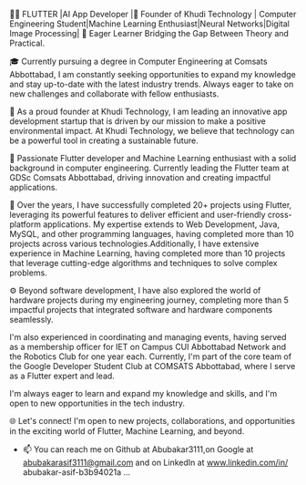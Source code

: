👨‍💻 FLUTTER |AI App Developer |🚀 Founder of Khudi Technology | Computer Engineering Student|Machine Learning Enthusiast|Neural Networks|Digital Image Processing|
🎯 Eager Learner Bridging the Gap Between Theory and Practical.

🎓 Currently pursuing a degree in Computer Engineering at Comsats Abbottabad, I am constantly seeking opportunities to expand my knowledge and stay up-to-date with the latest industry trends. Always eager to take on new challenges and collaborate with fellow enthusiasts.

🌱 As a proud founder at Khudi Technology, I am leading an innovative app development startup that is driven by our mission to make a positive environmental impact. At Khudi Technology, we believe that technology can be a powerful tool in creating a sustainable future.

🌟 Passionate Flutter developer and Machine Learning enthusiast with a solid background in computer engineering. Currently leading the Flutter team at GDSc Comsats Abbottabad, driving innovation and creating impactful applications.

🚀 Over the years, I have successfully completed 20+ projects using Flutter, leveraging its powerful features to deliver efficient and user-friendly cross-platform applications. My expertise extends to Web Development, Java, MySQL, and other programming languages, having completed more than 10 projects across various technologies.Additionally, I have extensive experience in Machine Learning, having completed more than 10 projects that leverage cutting-edge algorithms and techniques to solve complex problems.

⚙️ Beyond software development, I have also explored the world of hardware projects during my engineering journey, completing more than 5 impactful projects that integrated software and hardware components seamlessly.

I'm also experienced in coordinating and managing events, having served as a membership officer for IET on Campus CUI Abbottabad Network and the Robotics Club for one year each. Currently, I'm part of the core team of the Google Developer Student Club at COMSATS Abbottabad, where I serve as a Flutter expert and lead.

I'm always eager to learn and expand my knowledge and skills, and I'm open to new opportunities in the tech industry.

🌐 Let's connect! I'm open to new projects, collaborations, and opportunities in the exciting world of Flutter, Machine Learning, and beyond.

- 📫 You can reach me on Github at Abubakar3111,on Google at abubakarasif3111@gmail.com and on LinkedIn at www.linkedin.com/in/ abubakar-asif-b3b94021a
 ...

<!---
Abubakar3111/Abubakar3111 is a ✨ special ✨ repository because its `README.md` (this file) appears on your GitHub profile.
You can click the Preview link to take a look at your changes.
--->
